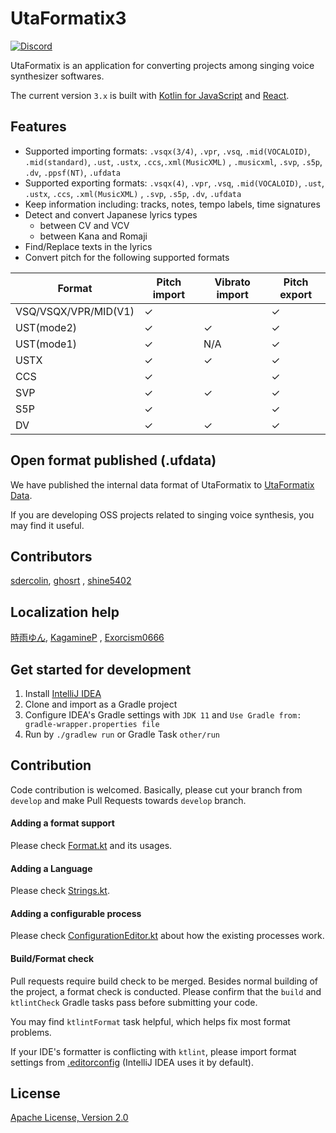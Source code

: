 # UtaFormatix3

[![Discord](https://img.shields.io/discord/984044285584359444?style=for-the-badge&label=discord&logo=discord&logoColor=ffffff&color=7389D8&labelColor=6A7EC2)](https://discord.gg/TyEcQ6P73y)

UtaFormatix is an application for converting projects among singing voice synthesizer softwares.

The current version `3.x` is built with [Kotlin for JavaScript](https://kotlinlang.org/docs/reference/js-overview.html)
and [React](https://github.com/facebook/react).

## Features

- Supported importing
  formats: `.vsqx(3/4)`, `.vpr`, `.vsq`, `.mid(VOCALOID)`, `.mid(standard)`, `.ust`, `.ustx`, `.ccs`,`.xml(MusicXML)`
  , `.musicxml`, `.svp`, `.s5p`, `.dv`, `.ppsf(NT)`, `.ufdata`
- Supported exporting formats: `.vsqx(4)`, `.vpr`, `.vsq`, `.mid(VOCALOID)`, `.ust`, `.ustx`, `.ccs`, `.xml(MusicXML)`
  , `.svp`, `.s5p`, `.dv`, `.ufdata`
- Keep information including: tracks, notes, tempo labels, time signatures
- Detect and convert Japanese lyrics types
    - between CV and VCV
    - between Kana and Romaji
- Find/Replace texts in the lyrics
- Convert pitch for the following supported formats

| Format               | Pitch import | Vibrato import | Pitch export |
|----------------------|--------------|----------------|--------------|
| VSQ/VSQX/VPR/MID(V1) | ✓            |                | ✓            |
| UST(mode2)           | ✓            | ✓              | ✓            |
| UST(mode1)           | ✓            | N/A            | ✓            |
| USTX                 | ✓            | ✓              | ✓            |
| CCS                  | ✓            |                | ✓            |
| SVP                  | ✓            | ✓              | ✓            |
| S5P                  | ✓            |                | ✓            |
| DV                   | ✓            | ✓              | ✓            |

## Open format published (.ufdata)

We have published the internal data format of UtaFormatix
to [UtaFormatix Data](https://github.com/sdercolin/utaformatix-data).

If you are developing OSS projects related to singing voice synthesis, you may find it useful.

## Contributors

[sdercolin](https://github.com/sdercolin), [ghosrt](https://github.com/ghosrt)
, [shine5402](https://github.com/shine5402)

## Localization help

[時雨ゆん](https://twitter.com/Yun_Shigure), [KagamineP](https://github.com/KagamineP)
, [Exorcism0666](https://github.com/Exorcism0666)

## Get started for development

1. Install [IntelliJ IDEA](https://www.jetbrains.com/idea/)
2. Clone and import as a Gradle project
3. Configure IDEA's Gradle settings with `JDK 11` and `Use Gradle from: gradle-wrapper.properties file`
4. Run by `./gradlew run` or Gradle Task `other/run`

## Contribution

Code contribution is welcomed. Basically, please cut your branch from `develop` and make Pull Requests towards `develop`
branch.

#### Adding a format support

Please check [Format.kt](https://github.com/sdercolin/utaformatix3/blob/master/src/main/kotlin/model/Format.kt) and its
usages.

#### Adding a Language

Please check [Strings.kt](https://github.com/sdercolin/utaformatix3/blob/master/src/main/kotlin/ui/strings/Strings.kt).

#### Adding a configurable process

Please
check [ConfigurationEditor.kt](https://github.com/sdercolin/utaformatix3/blob/master/src/main/kotlin/ui/ConfigurationEditor.kt)
about how the existing processes work.

#### Build/Format check

Pull requests require build check to be merged. Besides normal building of the project, a format check is conducted.
Please confirm that the `build` and `ktlintCheck` Gradle tasks pass before submitting your code.

You may find `ktlintFormat` task helpful, which helps fix most format problems.

If your IDE's formatter is conflicting with `ktlint`, please import format settings
from [.editorconfig](https://github.com/sdercolin/utaformatix3/blob/master/.editorconfig) (IntelliJ IDEA uses it by
default).

## License

[Apache License, Version 2.0](https://github.com/sdercolin/utaformatix3/blob/master/LICENSE.md)
